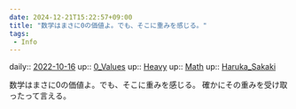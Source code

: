 ```yaml
---
date: 2024-12-21T15:22:57+09:00
title: "数学はまさに0の価値よ。でも、そこに重みを感じる。"
tags:
 - Info
---
```


daily:: [2022-10-16](Daily_Note/2022-10-16.md)
up:: [0_Values](../Bar/Novel/Nacaria/0_Values.md)
up:: [Heavy](Heavy)
up:: [Math](../Bar/Novel/Topics/Math.md)
up:: [Haruka_Sakaki](../Bar/Novel/Nacaria/Haruka_Sakaki.md)

数学はまさに0の価値よ。でも、そこに重みを感じる。
確かにその重みを受け取ったって言える。